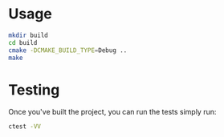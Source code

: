 # Usage
```sh
mkdir build
cd build
cmake -DCMAKE_BUILD_TYPE=Debug ..
make
```
# Testing
Once you've built the project, you can run the tests
simply run:
```sh
ctest -VV
```
